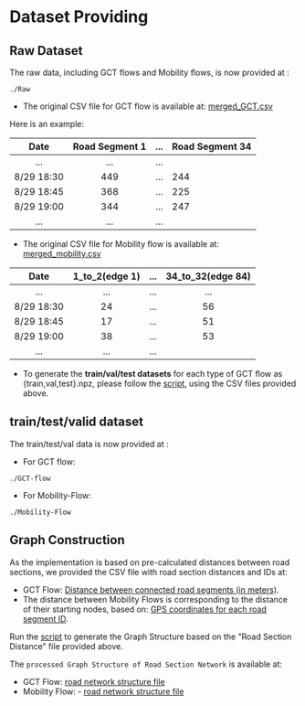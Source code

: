 # Dataset Providing

## Raw Dataset

The raw data, including GCT flows and Mobility flows, is now provided at : 
```
./Raw
```

- The original CSV file for GCT flow is available at: [merged_GCT.csv](Raw/merged_GCT.csv)

Here is an example:

|        Date         | Road Segment 1 | ...  | Road Segment 34 | 
|:-------------------:|:--------------:|:--------------:|:--------------|
|         ...         |    ...         |    ...         |   
| 8/29 18:30 |  449        |  ...        |   244        |   
| 8/29 18:45 |  368        |  ...        |   225        |    
| 8/29 19:00 |  344        |  ...         |   247        |  
|         ...         |    ...         |    ...         |   

- The original CSV file for Mobility flow is available at: [merged_mobility.csv](Raw/merged_mobility.csv)


|        Date         |  1_to_2(edge 1) | ... | 34_to_32(edge 84) | 
|:-------------------:|:--------------:|:--------------:|:--------------:|
|         ...         |    ...         |    ...         |    ...         |    ...        |    ...        |    ...        |
| 8/29 18:30 |      24        |    ...        |   56        |
| 8/29 18:45 |        17         |     ...        |   51        |
| 8/29 19:00 |     38         |    ...        |   53        |
|         ...            |      ...        |   ...        |

- To generate the **train/val/test datasets** for each type of GCT flow as {train,val,test}.npz, please follow the [script](https://github.com/liyaguang/DCRNN/blob/master/scripts/generate_training_data.py),
using the CSV files provided above.

## train/test/valid dataset

The train/test/val data is now provided at : 
- For GCT flow:
```
./GCT-flow
```
- For Mobility-Flow:
```
./Mobility-Flow
```

## Graph Construction
As the implementation is based on pre-calculated distances between road sections, we provided the CSV file with road section distances and IDs at: 
- GCT Flow: [Distance between connected road segments (in meters)](GCT-flow/nodes_distance.txt). 
- The distance between Mobility Flows is corresponding to the distance of their starting nodes, 
  based on: [GPS coordinates for each road segment ID](Incoming_Flows/neighbors_manual_v7_rename.csv).

Run the [script](https://github.com/liyaguang/DCRNN/blob/master/scripts/gen_adj_mx.py) to generate the Graph Structure based on the "Road Section Distance" file provided above.

The `processed Graph Structure of Road Section Network` is available at: 
- GCT Flow: [road network structure file](GCT-flow/adj_mat_input.pkl)
- Mobility Flow: - [road network structure file](Mobility-Flow/adj_mat_input.pkl)
